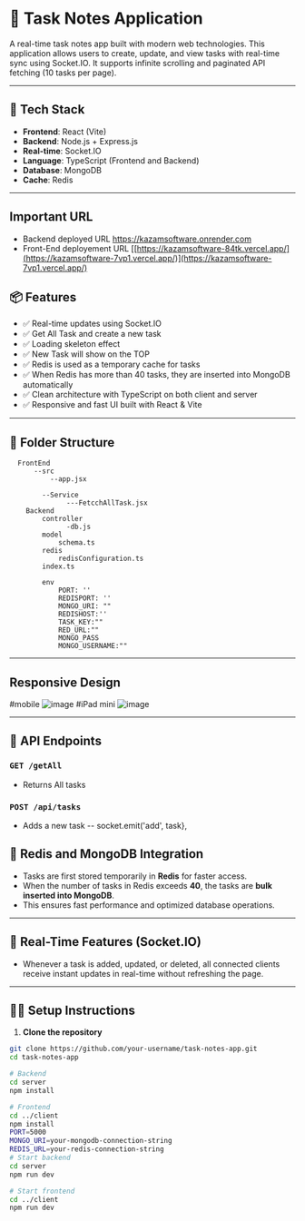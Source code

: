 # 📝 Task Notes Application

A real-time task notes app built with modern web technologies. This application allows users to create, update, and view tasks with real-time sync using Socket.IO. It supports infinite scrolling and paginated API fetching (10 tasks per page).

---

## 🚀 Tech Stack

- **Frontend**: React (Vite)
- **Backend**: Node.js + Express.js
- **Real-time**: Socket.IO
- **Language**: TypeScript (Frontend and Backend)
- **Database**: MongoDB
- **Cache**: Redis


---
## Important URL
- Backend deployed URL https://kazamsoftware.onrender.com
- Front-End deployement URL [[https://kazamsoftware-84tk.vercel.app/](https://kazamsoftware-7vp1.vercel.app/)](https://kazamsoftware-7vp1.vercel.app/)

## 📦 Features

- ✅ Real-time updates using Socket.IO
- ✅ Get All Task and create a new task
- ✅ Loading skeleton effect
- ✅ New Task will show on the TOP
- ✅ Redis is used as a temporary cache for tasks
- ✅ When Redis has more than 40 tasks, they are inserted into MongoDB automatically
- ✅ Clean architecture with TypeScript on both client and server
- ✅ Responsive and fast UI built with React & Vite

---
## 📂 Folder Structure
      FrontEnd
          --src
              --app.jsx

            --Service
                  ---FetcchAllTask.jsx
        Backend
            controller 
                  -db.js
            model
                schema.ts
            redis
                redisConfiguration.ts
            index.ts

            env
                PORT: ''
                REDISPORT: ''
                MONGO_URI: ""
                REDISHOST:''
                TASK_KEY:""
                RED_URL:""
                MONGO_PASS
                MONGO_USERNAME:""
----

## Responsive Design

#mobile
![image](https://github.com/user-attachments/assets/83395691-b358-4ee9-8e7a-aae05f299b8d)
#iPad mini
![image](https://github.com/user-attachments/assets/655d2a12-81e8-4c27-ba81-c2ef1c0ceed6)


---

## 📡 API Endpoints

### `GET /getAll`

- Returns All tasks
  
### `POST /api/tasks`

- Adds a new task
  -- socket.emit('add', task},


## 🧠 Redis and MongoDB Integration

- Tasks are first stored temporarily in **Redis** for faster access.
- When the number of tasks in Redis exceeds **40**, the tasks are **bulk inserted into MongoDB**.
- This ensures fast performance and optimized database operations.

---

## 🔁 Real-Time Features (Socket.IO)

- Whenever a task is added, updated, or deleted, all connected clients receive instant updates in real-time without refreshing the page.

---

## 🧑‍💻 Setup Instructions

1. **Clone the repository**

```bash
git clone https://github.com/your-username/task-notes-app.git
cd task-notes-app

# Backend
cd server
npm install

# Frontend
cd ../client
npm install
PORT=5000
MONGO_URI=your-mongodb-connection-string
REDIS_URL=your-redis-connection-string
# Start backend
cd server
npm run dev

# Start frontend
cd ../client
npm run dev

```
